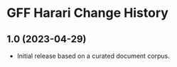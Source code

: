 GFF Harari Change History
==========================

1.0 (2023-04-29)
----------------
* Initial release based on a curated document corpus.
